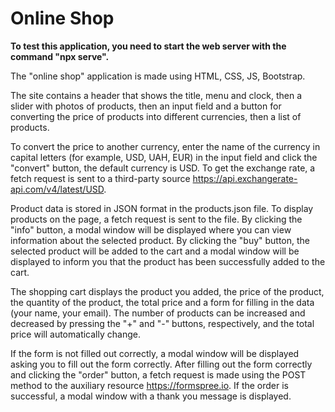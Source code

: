 <h1> Online Shop </h1>

**To test this application, you need to start the web server with the command "npx serve".**

The "online shop" application is made using HTML, CSS, JS, Bootstrap.

The site contains a header that shows the title, menu and clock, then a slider with photos of products, then an input field and a button for converting the price of products into different currencies, then a list of products.

To convert the price to another currency, enter the name of the currency in capital letters (for example, USD, UAH, EUR) in the input field and click the "convert" button, the default currency is USD.
To get the exchange rate, a fetch request is sent to a third-party source <https://api.exchangerate-api.com/v4/latest/USD>.

Product data is stored in JSON format in the products.json file. To display products on the page, a fetch request is sent to the file.
By clicking the "info" button, a modal window will be displayed where you can view information about the selected product.
By clicking the "buy" button, the selected product will be added to the cart and a modal window will be displayed to inform you that the product has been successfully added to the cart.

The shopping cart displays the product you added, the price of the product, the quantity of the product, the total price and a form for filling in the data (your name, your email). The number of products can be increased and decreased by pressing the "+" and "-" buttons, respectively, and the total price will automatically change.

If the form is not filled out correctly, a modal window will be displayed asking you to fill out the form correctly.
After filling out the form correctly and clicking the "order" button, a fetch request is made using the POST method to the auxiliary resource <https://formspree.io>. If the order is successful, a modal window with a thank you message is displayed.